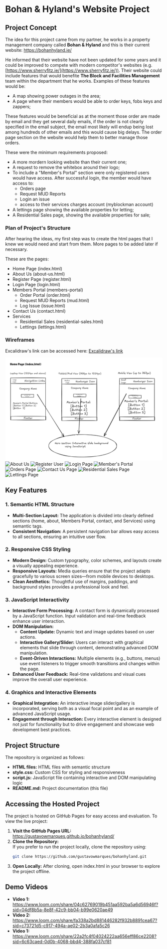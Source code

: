 # Bohan & Hyland's Website Project


## Project Concept

The idea for this project came from my partner, he works in a property management company called **Bohan & Hyland** and this is their current website: https://bohanhyland.ie/

He informed that their website have not been updated for some years and it could be improved to compete with modern competitor's websites (e.g. [https://www.sherryfitz.ie/](https://www.sherryfitz.ie/)). Their website could include features that would benefite **The Block and Facilities Management** team within the department that he works. Examples of these features would be:
  
  - A map showing power outages in the area;
  - A page where their members would be able to order keys, fobs keys and zappers;

These features would be beneficial as at the moment those order are made by email and they get several daily emails, if the order is not clearly specified in the email subject, the email most likely will endup being lost among hundreds of other emails and this would cause big delays. The order page section on the website would help them to better manage those orders.

These were the minimum requirements proposed:
  - A more mordern looking website than their current one;
  - A request to remove the whitebox around their logo;
  - To include a "Member's Portal" section were only registered users would have access. After successful login, the member would have access to:
    - Orders page
    - Request MUD Reports
    - Login an issue
    - access to their services charges account (myblockman account)
  - A lettings page showing the available properties for letting;
  - A Residential Sales page, showing the available properties for sale; 


### Plan of Project's Structure
After hearing the ideas, my first step was to create the html pages that I knew we would need and start from them. More pages to be added later if necessary. 

These are the pages:
  - Home Page (index.html)
  - About Us (about-us.html)
  - Register Page (register.html)
  - Login Page (login.html)
  - Members Portal  (members-portal)
    - Order Portal (order.html)
    - Request MUD Reports (mud.html)
    - Log Issue (issue.html) 
  - Contact Us (contact.html)
  - Services
    - Residential Sales (residential-sales.html)
    - Lettings (lettings.html)

### Wireframes
Excalidraw's link can be accessed here: [Excalidraw's link](https://excalidraw.com/#json=e2UyGQrtRvkkZScG5V1UC,09xVhPQdw7xacjeUyUgHAw)

![Home Page](/documents/wireframes/home.png "Home Page's wireframe")
![About Us](/Project/documents/wireframes/about.png "About Us' wireframe")
![Register User](/Project/documents/wireframes/register.png "Register New Users")
![Login Page](/Project/documents/wireframes/login.png "Login Page's wireframe")
![Member's Portal](/Project/documents/wireframes/members.png "Member's Portal")
![Orders Page](/Project/documents/wireframes/order.png "Orders Page's wireframe")
![Contact Us Page](/Project/documents/wireframes/contact.png "Contact US Page's wireframe")
![Residential Sales Page](/Project/documents/wireframes/sales.png "Residential Sales Page's wireframe")
![Lettings Page](/Project/documents/wireframes/lettings.png "Lettings Page's wireframe")

## Key Features

### 1. Semantic HTML Structure
- **Multi-Section Layout:** The application is divided into clearly defined sections (home, about, Members Portal, contact, and Services) using semantic tags.
- **Consistent Navigation:** A persistent navigation bar allows easy access to all sections, ensuring an intuitive user flow.

### 2. Responsive CSS Styling
- **Modern Design:** Custom typography, color schemes, and layouts create a visually appealing experience.
- **Responsive Layouts:** Media queries ensure that the project adapts gracefully to various screen sizes—from mobile devices to desktops.
- **Clean Aesthetics:** Thoughtful use of margins, paddings, and background styles provides a professional look and feel.

### 3. JavaScript Interactivity
- **Interactive Form Processing:** A contact form is dynamically processed by a JavaScript function. Input validation and real-time feedback enhance user interaction.
- **DOM Manipulation:** 
  - **Content Update:** Dynamic text and image updates based on user actions.
  - **Interactive Gallery/Slider:** Users can interact with graphical elements that slide through content, demonstrating advanced DOM manipulation.
  - **Event-Driven Interactions:** Multiple elements (e.g., buttons, menus) use event listeners to trigger smooth transitions and changes within the page.
- **Enhanced User Feedback:** Real-time validations and visual cues improve the overall user experience.

### 4. Graphics and Interactive Elements
- **Graphical Integration:** An interactive image slider/gallery is incorporated, serving both as a visual focal point and as an example of advanced JavaScript usage.
- **Engagement through Interaction:** Every interactive element is designed not just for functionality but to drive engagement and showcase web development best practices.

## Project Structure

The repository is organized as follows:
  - **HTML files:** HTML files with semantic structure
  - **style.css:** Custom CSS for styling and responsiveness
  - **script.js:** JavaScript file containing interactive and DOM manipulating logic
  - **README.md:** Project documentation (this file)


## Accessing the Hosted Project

The project is hosted on GitHub Pages for easy access and evaluation. To view the live project:
1. **Visit the GitHub Pages URL:**  
   https://gustavowmarques.github.io/bohanhyland/
2. **Clone the Repository:**  
   If you prefer to run the project locally, clone the repository using:
   ```bash
   git clone https://github.com/gustavowmarques/bohanhyland.git
3. **Open Locally:**
    After cloning, open index.html in your browser to explore the project offline.


## Demo Videos
- **Video 1:** https://www.loom.com/share/04c62769019b451aa592ba5a6d56946f?sid=04df8b5a-8e8f-42c9-bb04-b99e0620ae49
- **Video 2:** https://www.loom.com/share/fa338a2bd881446282f932b8891cea67?sid=c73721d5-c917-494a-ae02-2b3a0afa5c26
- **Video 1:** https://www.loom.com/share/22a2fc4f04024222aa656eff86ce2208?sid=6c63caed-0d0b-4068-bbd4-388fa037cf81
